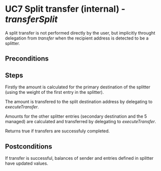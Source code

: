 # UC7 Split transfer (internal) - <i>transferSplit</i>

A split transfer is not performed directly by the user, but implicitly throught delegation from <i>transfer</i> 
when the recipient address is detected to be a splitter.

## Preconditions

## Steps
Firstly the amount is calculated for the primary destination of the splitter (using the weight of the first entry in the splitter).

The amount is transfered to the split destination address by delegating to <i>executeTransfer</i>.

Amounts for the other splitter entries (secondary destination and the 5 managed) are calculated and transferred by delegating to <i>executeTransfer</i>.

Returns true if transfers are successfuly completed.

## Postconditions
If transfer is successful, balances of sender and entries defined in splitter have updated values.
